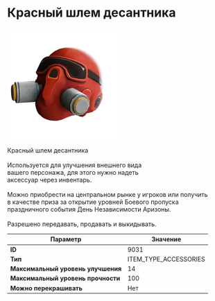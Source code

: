 # Красный шлем десантника

![Item Image](../img/9031.webp?raw=true)

Красный шлем десантника<br><br>Используется для улучшения внешнего вида<br>вашего персонажа, для этого нужно надеть<br>аксессуар через инвентарь.<br><br>Можно приобрести на центральном рынке у игроков или получить<br>в качестве приза за открытие уровней Боевого пропуска<br>праздничного события День Независимости Аризоны.<br><br>Разрешено передавать, продавать и выкидывать.


| Параметр | Значение |
|----------|----------|
| **ID** | 9031 |
| **Тип** | ITEM_TYPE_ACCESSORIES |
| **Максимальный уровень улучшения** | 14 |
| **Максимальный уровень прочности** | 100 |
| **Можно перекрашивать** | Нет |

